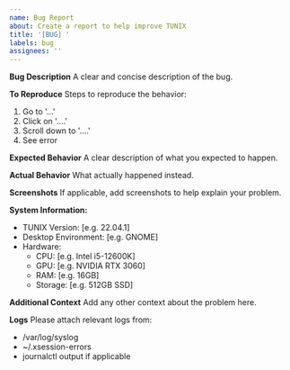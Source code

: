 ```yaml
---
name: Bug Report
about: Create a report to help improve TUNIX
title: '[BUG] '
labels: bug
assignees: ''
---
```


**Bug Description**
A clear and concise description of the bug.

**To Reproduce**
Steps to reproduce the behavior:
1. Go to '...'
2. Click on '....'
3. Scroll down to '....'
4. See error

**Expected Behavior**
A clear description of what you expected to happen.

**Actual Behavior**
What actually happened instead.

**Screenshots**
If applicable, add screenshots to help explain your problem.

**System Information:**
 - TUNIX Version: [e.g. 22.04.1]
 - Desktop Environment: [e.g. GNOME]
 - Hardware:
   - CPU: [e.g. Intel i5-12600K]
   - GPU: [e.g. NVIDIA RTX 3060]
   - RAM: [e.g. 16GB]
   - Storage: [e.g. 512GB SSD]

**Additional Context**
Add any other context about the problem here.

**Logs**
Please attach relevant logs from:
- /var/log/syslog
- ~/.xsession-errors
- journalctl output if applicable